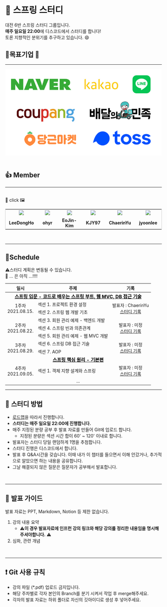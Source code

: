 # :roller_coaster: 스프링 스터디

대전 6반 스프링 스터디 그룹입니다. <br>
**매주 일요일 22:00**에 디스코드에서 스터디를 합니다!<br>
토론 지향적인 분위기를 추구하고 있습니다. :smile:


## :sparkling_heart:목표기업 :sparkling_heart:
---
![네카라쿠배당토](images/nklcbdt.png)
</br></br>
## :+1: Member
---

</br>
📌 click 🖼️
<table style="border:1px solid #4444">
<tr> 
<td align="center" width="120px"><a href="https://github.com/KJY97"><img src="https://avatars.githubusercontent.com/u/18136160?v=4" width="100px"></a></td>
<td align="center" width="120px"><a href="https://github.com/ohyr"><img src="https://avatars.githubusercontent.com/u/18694745?v=4" width="100px"></a></td>
<td align="center" width="120px"><a href="https://github.com/EoJin-Kim"><img src="https://avatars.githubusercontent.com/u/62640679?v=4" width="100px"></a></td>
<td align="center" width="120px"><a href="https://github.com/KJY97"><img src="https://avatars.githubusercontent.com/u/47266337?v=4" width="100px"></a></td>
    <td align="center" width="120px"><a href="https://github.com/ChaerinYu"><img src="https://avatars.githubusercontent.com/u/17977857?v=4" width="100px"></a></td>
     <td align="center" width="120px"><a href="https://github.com/jyoonlee"><img src="https://avatars.githubusercontent.com/u/57625667?v=4" width="100px"></a></td>
    
 
</tr>
<tr style="font-weight:bold">
<td align="center"> LeeDongHo</td>
<td align="center"> ohyr </td>
<td align="center"> EoJin-Kim </td>
<td align="center"> KJY97 </td>
<td align="center"> ChaerinYu </td>
    <td align="center"> jyoonlee </td>
</tr>
</table>
</br>

---

## :calendar:Schedule
:warning:스터디 계획은 변동될 수 있습니다.   
:truck: ... 은 아직 ...!!!!
</br>   
<table width="550px">
    <thead>
        <tr>
            <th style="text-align:center">일시</th>
            <th style="text-align:center">주제</th>
            <th style="text-align:center">기록</th>
        </tr>
    </thead>
    <tbody>
        <tr>
            <td colspan="3" align="center"><a href="https://www.inflearn.com/course/%EC%8A%A4%ED%94%84%EB%A7%81-%EC%9E%85%EB%AC%B8-%EC%8A%A4%ED%94%84%EB%A7%81%EB%B6%80%ED%8A%B8/dashboard" style="color:black; font-size:15px"><b>스프링 입문 - 코드로 배우는 스프링 부트, 웹 MVC, DB 접근 기술</b></a></td>
        </tr>
        <tr>
            <td rowspan="2" align = "center"> 1주차 </br> 2021.08.15.</td>
            <td> 섹션 1. 프로젝트 환경 설정 </td>
            <td align="center" rowspan="2"> 발표자 : ChaerinYu <br> <a href="./tree/main/1weeks">스터디 기록</a></td>
        </tr>
        <tr>
            <td> 섹션 2. 스프링 웹 개발 기초</td>
        </tr>
        <tr>
            <td rowspan="3" align = "center"> 2주차 </br> 2021.08.22.</td>
            <td> 섹션 3. 회원 관리 예제 - 백엔드 개발 </td>
            <td rowspan="3" align="center"> 발표자 : 미정 <br> <a href="">스터디 기록</a></td>
        </tr>
        <tr>
            <td> 섹션 4. 스프링 빈과 의존관계 </td>
        </tr>
        <tr>
            <td> 섹션 5. 회원 관리 예제 - 웹 MVC 개발</td>
        </tr>
        <tr>
            <td rowspan="2"  align = "center"> 3주차 </br> 2021.08.29.</td>
            <td> 섹션 6. 스프링 DB 접근 기술 </td>
            <td rowspan="2"  align="center"> 발표자 : 미정 <br> <a href="">스터디 기록</a></td>
        </tr>
        <tr>
            <td> 섹션 7. AOP </td>
        </tr>
        <tr>
            <td colspan="3" align="center"><a href="https://www.inflearn.com/course/%EC%8A%A4%ED%94%84%EB%A7%81-%ED%95%B5%EC%8B%AC-%EC%9B%90%EB%A6%AC-%EA%B8%B0%EB%B3%B8%ED%8E%B8/dashboard" style="color:black; font-size:15px"><b>스프링 핵심 원리 - 기본편</b></a></td>
        </tr>
        <tr>
            <td align = "center"> 4주차 </br> 2021.09.05.</td>
            <td> 섹션 1. 객체 지향 설계와 스프링 </td>
            <td align="center"> 발표자 : 미정 <br> <a href="">스터디 기록</a></td>
        </tr>
        <tr>
            <td colspan="3" align="center"> ... </td>
        </tr>
    </tbody>
</table>

---

## :memo: 스터디 방법
* [로드맵](https://www.inflearn.com/roadmaps/373)을 따라서 진행합니다.
* **스터디는 매주 일요일 22:00에 진행합니다.**
* 매주 지정된 분량 공부 후 발표 자료를 만들어 Git에 업로드 합니다.
  * 지정된 분량은 섹션 시간 합이 60' ~ 120'  이내로 합니다.
* 발표자는 스터디 당일 랜덤하게 1명을 추첨합니다.
* 스터디 진행은 디스코드에서 합니다.
* 발표 후 Q&A시간을 갖습니다. 이때 내가 이 챕터를 들으면서 이해 안갔거나, 추가적으로 알았으면 하는 내용을 공유합니다. 
* 그날 해결되지 않은 질문은 질문자가 공부해서 발표합니다.  
</br>

--- 

## :green_book: 발표 가이드
발표 자료는 PPT, Markdown, Notion 등 제한 없습니다. 
1. 강의 내용 요약
   - :warning:**이 경우 발표자료에 인프런 강의 링크와 해당 강의를 정리한 내용임을 명시해주셔야합니다.** :warning:
2. 심화, 관련 개념   
</br>

---

## :heavy_exclamation_mark: Git 사용 규칙
- 강의 파일 (*.pdf) 업로드 금지입니다. 
- 해당 주차별로 각자 본인의 Branch를 분기 시켜서 작업 후 merge해주세요.
- 각자의 발표 자료는 하위 폴더로 자신의 깃아이디로 생성 후 넣어주세요.
